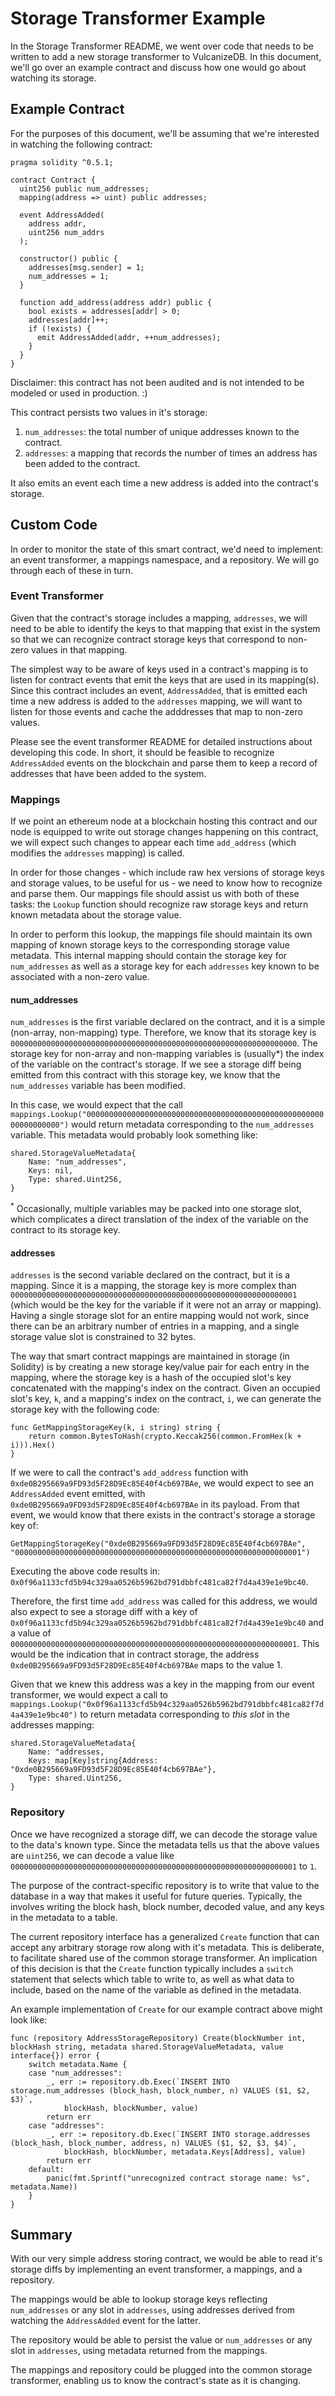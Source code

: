 # Storage Transformer Example

In the Storage Transformer README, we went over code that needs to be written to add a new storage transformer to VulcanizeDB.
In this document, we'll go over an example contract and discuss how one would go about watching its storage.

## Example Contract

For the purposes of this document, we'll be assuming that we're interested in watching the following contract:

```solidity
pragma solidity ^0.5.1;

contract Contract {
  uint256 public num_addresses;
  mapping(address => uint) public addresses;
  
  event AddressAdded(
    address addr,
    uint256 num_addrs
  );
  
  constructor() public {
    addresses[msg.sender] = 1;
    num_addresses = 1;
  }
  
  function add_address(address addr) public {
    bool exists = addresses[addr] > 0;
    addresses[addr]++;
    if (!exists) {
      emit AddressAdded(addr, ++num_addresses);
    }
  }
}
```

Disclaimer: this contract has not been audited and is not intended to be modeled or used in production. :)

This contract persists two values in it's storage:

1. `num_addresses`: the total number of unique addresses known to the contract.
2. `addresses`: a mapping that records the number of times an address has been added to the contract.

It also emits an event each time a new address is added into the contract's storage.

## Custom Code

In order to monitor the state of this smart contract, we'd need to implement: an event transformer, a mappings namespace, and a repository.
We will go through each of these in turn.

### Event Transformer

Given that the contract's storage includes a mapping, `addresses`, we will need to be able to identify the keys to that mapping that exist in the system so that we can recognize contract storage keys that correspond to non-zero values in that mapping.

The simplest way to be aware of keys used in a contract's mapping is to listen for contract events that emit the keys that are used in its mapping(s).
Since this contract includes an event, `AddressAdded`, that is emitted each time a new address is added to the `addresses` mapping, we will want to listen for those events and cache the adddresses that map to non-zero values.

Please see the event transformer README for detailed instructions about developing this code.
In short, it should be feasible to recognize `AddressAdded` events on the blockchain and parse them to keep a record of addresses that have been added to the system.

### Mappings

If we point an ethereum node at a blockchain hosting this contract and our node is equipped to write out storage changes happening on this contract, we will expect such changes to appear each time `add_address` (which modifies the `addresses` mapping) is called.

In order for those changes - which include raw hex versions of storage keys and storage values, to be useful for us - we need to know how to recognize and parse them.
Our mappings file should assist us with both of these tasks: the `Lookup` function should recognize raw storage keys and return known metadata about the storage value.

In order to perform this lookup, the mappings file should maintain its own mapping of known storage keys to the corresponding storage value metadata.
This internal mapping should contain the storage key for `num_addresses` as well as a storage key for each `addresses` key known to be associated with a non-zero value.

#### num_addresses

`num_addresses` is the first variable declared on the contract, and it is a simple (non-array, non-mapping) type.
Therefore, we know that its storage key is `0000000000000000000000000000000000000000000000000000000000000000`.
The storage key for non-array and non-mapping variables is (usually*) the index of the variable on the contract's storage.
If we see a storage diff being emitted from this contract with this storage key, we know that the `num_addresses` variable has been modified.

In this case, we would expect that the call `mappings.Lookup("0000000000000000000000000000000000000000000000000000000000000000")` would return metadata corresponding to the `num_addresses` variable.
This metadata would probably look something like:

```golang
shared.StorageValueMetadata{
    Name: "num_addresses",
    Keys: nil,
    Type: shared.Uint256,
}
```

<sup>*</sup> Occasionally, multiple variables may be packed into one storage slot, which complicates a direct translation of the index of the variable on the contract to its storage key.

#### addresses

`addresses` is the second variable declared on the contract, but it is a mapping.
Since it is a mapping, the storage key is more complex than `0000000000000000000000000000000000000000000000000000000000000001` (which would be the key for the variable if it were not an array or mapping).
Having a single storage slot for an entire mapping would not work, since there can be an arbitrary number of entries in a mapping, and a single storage value slot is constrained to 32 bytes.

The way that smart contract mappings are maintained in storage (in Solidity) is by creating a new storage key/value pair for each entry in the mapping, where the storage key is a hash of the occupied slot's key concatenated with the mapping's index on the contract.
Given an occupied slot's key, `k`, and a mapping's index on the contract, `i`, we can generate the storage key with the following code:

```golang
func GetMappingStorageKey(k, i string) string {
    return common.BytesToHash(crypto.Keccak256(common.FromHex(k + i))).Hex()
}
```

If we were to call the contract's `add_address` function with `0xde0B295669a9FD93d5F28D9Ec85E40f4cb697BAe`, we would expect to see an `AddressAdded` event emitted, with `0xde0B295669a9FD93d5F28D9Ec85E40f4cb697BAe` in its payload.
From that event, we would know that there exists in the contract's storage a storage key of:

```golang
GetMappingStorageKey("0xde0B295669a9FD93d5F28D9Ec85E40f4cb697BAe", "0000000000000000000000000000000000000000000000000000000000000001")
```

Executing the above code results in: `0x0f96a1133cfd5b94c329aa0526b5962bd791dbbfc481ca82f7d4a439e1e9bc40`.

Therefore, the first time `add_address` was called for this address, we would also expect to see a storage diff with a key of `0x0f96a1133cfd5b94c329aa0526b5962bd791dbbfc481ca82f7d4a439e1e9bc40` and a value of `0000000000000000000000000000000000000000000000000000000000000001`.
This would be the indication that in contract storage, the address `0xde0B295669a9FD93d5F28D9Ec85E40f4cb697BAe` maps to the value 1.

Given that we knew this address was a key in the mapping from our event transformer, we would expect a call to `mappings.Lookup("0x0f96a1133cfd5b94c329aa0526b5962bd791dbbfc481ca82f7d4a439e1e9bc40")` to return metadata corresponding to _this slot_ in the addresses mapping:

```golang
shared.StorageValueMetadata{
    Name: "addresses,
    Keys: map[Key]string{Address: "0xde0B295669a9FD93d5F28D9Ec85E40f4cb697BAe"},
    Type: shared.Uint256,
}
```

### Repository

Once we have recognized a storage diff, we can decode the storage value to the data's known type.
Since the metadata tells us that the above values are `uint256`, we can decode a value like `0000000000000000000000000000000000000000000000000000000000000001` to `1`.

The purpose of the contract-specific repository is to write that value to the database in a way that makes it useful for future queries.
Typically, the involves writing the block hash, block number, decoded value, and any keys in the metadata to a table.

The current repository interface has a generalized `Create` function that can accept any arbitrary storage row along with it's metadata.
This is deliberate, to facilitate shared use of the common storage transformer.
An implication of this decision is that the `Create` function typically includes a `switch` statement that selects which table to write to, as well as what data to include, based on the name of the variable as defined in the metadata.

An example implementation of `Create` for our example contract above might look like:

```golang
func (repository AddressStorageRepository) Create(blockNumber int, blockHash string, metadata shared.StorageValueMetadata, value interface{}) error {
    switch metadata.Name {
    case "num_addresses":
        _, err := repository.db.Exec(`INSERT INTO storage.num_addresses (block_hash, block_number, n) VALUES ($1, $2, $3)`,
            blockHash, blockNumber, value)
        return err
    case "addresses":
        _, err := repository.db.Exec(`INSERT INTO storage.addresses (block_hash, block_number, address, n) VALUES ($1, $2, $3, $4)`,
            blockHash, blockNumber, metadata.Keys[Address], value)
        return err
    default:
        panic(fmt.Sprintf("unrecognized contract storage name: %s", metadata.Name))
    }
}
```

## Summary

With our very simple address storing contract, we would be able to read it's storage diffs by implementing an event transformer, a mappings, and a repository.

The mappings would be able to lookup storage keys reflecting `num_addresses` or any slot in `addresses`, using addresses derived from watching the `AddressAdded` event for the latter.

The repository would be able to persist the value or `num_addresses` or any slot in `addresses`, using metadata returned from the mappings.

The mappings and repository could be plugged into the common storage transformer, enabling us to know the contract's state as it is changing.

